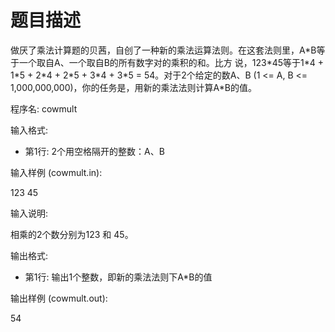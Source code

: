 # 题目描述


<p>
做厌了乘法计算题的贝茜，自创了一种新的乘法运算法则。在这套法则里，A*B等于一个取自A、一个取自B的所有数字对的乘积的和。比方 说，123*45等于1*4 + 1*5 + 2*4 + 2*5 + 3*4 + 3*5 = 54。对于2个给定的数A、B (1 &lt;= A, B &lt;= 1,000,000,000)，你的任务是，用新的乘法法则计算A*B的值。
</p>
<p>
程序名: cowmult
</p>
<p>
输入格式:
</p>
<ul>
<li>
<p>
第1行: 2个用空格隔开的整数：A、B
</p>
</li>
</ul>
<p>
输入样例 (cowmult.in):
</p>
<p>
123 45
</p>
<p>
输入说明:
</p>
<p>
相乘的2个数分别为123 和 45。
</p>
<p>
输出格式:
</p>
<ul>
<li>
<p>
第1行: 输出1个整数，即新的乘法法则下A*B的值
</p>
</li>
</ul>
<p>
输出样例 (cowmult.out):
</p>
<p>
54
</p>

